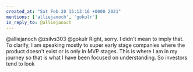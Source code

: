 ```yaml
---
created_at: "Sat Feb 20 15:13:16 +0000 2021"
mentions: ['alliejanoch', 'gokulr']
in_reply_to: @alliejanoch
---
```


@alliejanoch @zsilvs303 @gokulr Right, sorry. I didn't mean to imply that. To clarify, I am speaking mostly to super early stage companies where the product doesn't exist or is only in MVP stages. This is where I am in my journey so that is what I have been focused on understanding. So investors tend to look